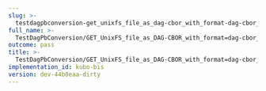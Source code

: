 ```yaml
---
slug: >-
  testdagpbconversion-get_unixfs_file_as_dag-cbor_with_format-dag-cbor_converts_to_the_expected_content-type-body
full_name: >-
  TestDagPbConversion/GET_UnixFS_file_as_DAG-CBOR_with_format=dag-cbor_converts_to_the_expected_Content-Type/Body
outcome: pass
title: >-
  TestDagPbConversion/GET_UnixFS_file_as_DAG-CBOR_with_format=dag-cbor_converts_to_the_expected_Content-Type/Body
implementation_id: kubo-bis
version: dev-44b0eaa-dirty
---
```


